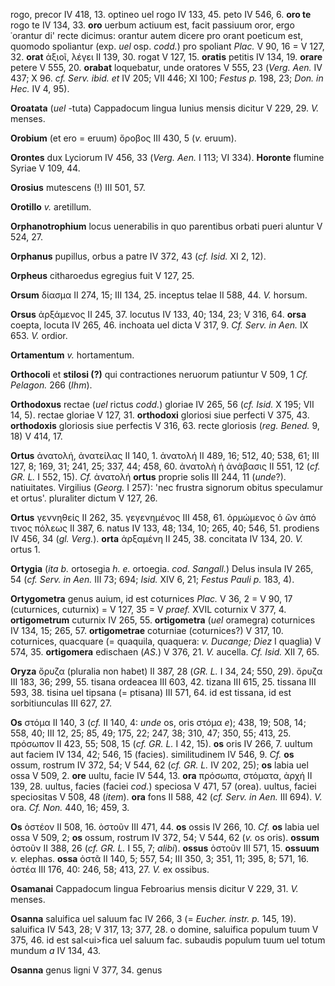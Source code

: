 rogo, precor IV 418, 13. optineo uel rogo IV 133, 45. peto IV 546, 6.
**oro te** rogo te IV 134, 33. **oro** uerbum actiuum est, facit
passiuum oror, ergo ῾orantur di' recte dicimus: orantur autem dicere pro
orant poeticum est, quomodo spoliantur (exp. *uel* osp. *codd.*) pro
spoliant *Plac.* V 90, 16 = V 127, 32. **orat** ἀξιοῖ, λέγει II 139, 30.
rogat V 127, 15. **oratis** petitis IV 134, 19. **orare** petere V 555,
20. **orabat** loquebatur, unde oratores V 555, 23 (*Verg. Aen.* IV 437;
X 96. *cf. Serv. ibid. et* IV 205; VII 446; XI 100; *Festus p.* 198, 23;
*Don. in Hec.* IV 4, 95).

**Oroatata** (*uel* -tuta) Cappadocum lingua Iunius mensis
dicitur V 229, 29. *V.* menses.

**Orobium** (et ero = eruum) ὄροβος III 430, 5 (*v.* eruum).

**Orontes** dux Lyciorum IV 456, 33 (*Verg. Aen.* I 113; VI 334).
**Horonte** flumine Syriae V 109, 44.

**Orosius** mutescens (!) III 501, 57.

**Orotillo** *v.* aretillum.

**Orphanotrophium** locus uenerabilis in quo parentibus orbati pueri
aluntur V 524, 27.

**Orphanus** pupillus, orbus a patre IV 372, 43 (*cf. Isid.* XI 2,
12).

**Orpheus** citharoedus egregius fuit V 127, 25.

**Orsum** δίασμα II 274, 15; III 134, 25. inceptus telae II 588, 44.
*V.* horsum.

**Orsus** ἀρξάμενος II 245, 37. locutus IV 133, 40; 134, 23; V 316, 64.
**orsa** coepta, locuta IV 265, 46. inchoata uel dicta V 317, 9. *Cf.
Serv. in Aen.* IX 653. *V.* ordior.

**Ortamentum** *v.* hortamentum.

**Orthocoli** et **stilosi (?)** qui contractiones neruorum patiuntur V
509, 1 *Cf. Pelagon.* 266 (*Ihm*).

**Orthodoxus** rectae (*uel* rictus *codd.*) gloriae IV 265, 56 (*cf.
Isid.* X 195; VII 14, 5). rectae gloriae V 127, 31. **orthodoxi**
gloriosi siue perfecti V 375, 43. **orthodoxis** gloriosis siue
perfectis V 316, 63. recte gloriosis (*reg. Bened.* 9, 18) V 414, 17.

**Ortus** ἀνατολή, ἀνατείλας II 140, 1. ἀνατολή II 489, 16; 512, 40;
538, 61; III 127, 8; 169, 31; 241, 25; 337, 44; 458, 60. ἀνατολὴ ἡ
ἀνάβασις II 551, 12 (*cf. GR. L.* I 552, 15). *Cf.* ἀνατολή **ortus**
proprie solis III 244, 11 (*unde*?). natiuitates. Virgilius (*Georg.*
I 257): 'nec frustra signorum obitus speculamur et ortus'. pluraliter
dictum V 127, 26.

**Ortus** γεννηθείς II 262, 35. γεγενημένος III 458, 61. ὁρμώμενος ὁ ὢν
ἀπό τινος πόλεως II 387, 6. natus IV 133, 48; 134, 10; 265, 40; 546, 51.
prodiens IV 456, 34 (*gl. Verg.*). **orta** ἀρξαμένη II 245, 38.
concitata IV 134, 20. *V.* ortus 1.

**Ortygia** (*ita b.* ortosegia *h. e.* ortoegia. *cod. Sangall.*) Delus
insula IV 265, 54 (*cf. Serv. in Aen.* III 73; 694; *Isid.* XIV 6, 21;
*Festus Pauli p.* 183, 4).

**Ortygometra** genus auium, id est coturnices *Plac.* V 36, 2 = V 90,
17 (cuturnices, cuturnix) = V 127, 35 = V *praef.* XVIL coturnix V 377,
4. **ortigometrum** cuturnix IV 265, 55. **ortigometra** (*uel*
oramegra) coturnices IV 134, 15; 265, 57. **ortigometrae** coturniae
(coturnices?) V 317, 10. coturnices, quacquare (= quaquila, quaquera:
*v. Ducange; Diez* I quaglia) V 574, 35. **ortigomera** edischaen
(*AS.*) V 376, 21. *V.* aucella. *Cf. Isid.* XII 7, 65.

**Oryza** ὄρυζα (pluralia non habet) II 387, 28 (*GR. L.* I 34, 24; 550,
29). ὄρυζα III 183, 36; 299, 55. tisana ordeacea III 603, 42. tizana III
615, 25. tissana III 593, 38. tisina uel tipsana (= ptisana) III 571,
64. id est tissana, id est sorbitiunculas III 627, 27.

**Os** στόμα II 140, 3 (*cf.* II 140, 4: *unde* os, oris στόμα *e*); 438,
19; 508, 14; 558, 40; III 12, 25; 85, 49; 175, 22; 247, 38; 310, 47; 350,
55; 413, 25. πρόσωπον II 423, 55; 508, 15 (*cf. GR. L.* I 42, 15).
**os** oris IV 266, 7. uultum aut faciem IV 134, 42; 546, 15 (facies).
similitudinem IV 546, 9. *Cf.* **os** ossum, rostrum IV 372, 54; V 544,
62 (*cf. GR. L.* IV 202, 25); **os** labia uel ossa V 509, 2. **ore**
uultu, facie IV 544, 13. **ora** πρόσωπα, στόματα, ἀρχή II 139, 28.
uultus, facies (faciei *cod.*) speciosa V 471, 57 (orea). uultus, faciei
speciositas V 508, 48 (*item*). **ora** fons II 588, 42 (*cf. Serv. in
Aen.* III 694). *V.* ora. *Cf. Non.* 440, 16; 459, 3.

**Os** ὀστέον II 508, 16. ὀστοῦν III 471, 44. **os** ossis IV 266, 10.
*Cf.* **os** labia uel ossa V 509, 2; **os** ossum, rostrum IV 372, 54;
V 544, 62 (*v.* os oris). **ossum** ὀστοῦν II 388, 26 (*cf. GR. L.* I
55, 7; *alibi*). **ossus** ὀστοῦν III 571, 15. **ossuum** *v.* elephas.
**ossa** ὀστᾶ II 140, 5; 557, 54; III 350, 3; 351, 11; 395, 8; 571, 16.
ὀστέα III 176, 40: 246, 58; 413, 27. *V.* ex ossibus.

**Osamanai** Cappadocum lingua Febroarius mensis dicitur V 229, 31. *V.*
menses.

**Osanna** saluifica uel saluum fac IV 266, 3 (= *Eucher. instr. p.*
145, 19). saluifica IV 543, 28; V 317, 13; 377, 28. o domine, saluifica
populum tuum V 375, 46. id est sal\<ui\>fica uel saluum fac. subaudis
populum tuum uel totum mundum *a* IV 134, 43.

**Osanna** genus ligni V 377, 34. genus
